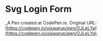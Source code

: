 # Svg Login Form
 _A Pen created at CodePen.io. Original URL: [https://codepen.io/uiswarup/pen/OJLeLYa](https://codepen.io/uiswarup/pen/OJLeLYa).

 